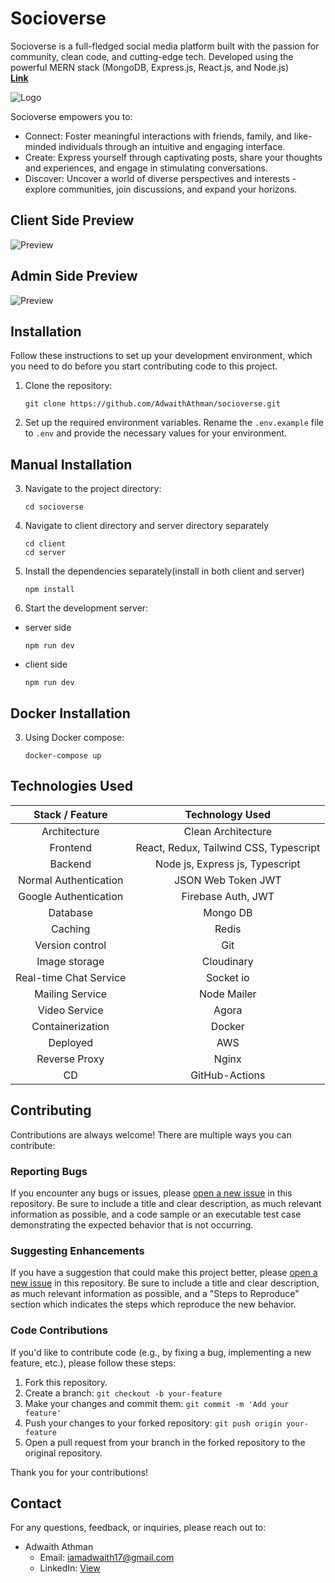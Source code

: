 # Socioverse
Socioverse is a full-fledged social media platform built with the passion for community, clean code, and cutting-edge tech. 
Developed using the powerful MERN stack (MongoDB, Express.js, React.js, and Node.js)
<br>
<a href="https://socioverse.online"><strong>Link</strong></a>

![Logo](https://res.cloudinary.com/dkxyfsxso/image/upload/v1703683721/socioverse%20stock/Screenshot_from_2023-12-27_18-55-27_hayip0.png)

Socioverse empowers you to:
 - Connect: Foster meaningful interactions with friends, family, and like-minded individuals through an intuitive and engaging interface.
 - Create: Express yourself through captivating posts, share your thoughts and experiences, and engage in stimulating conversations.
 - Discover: Uncover a world of diverse perspectives and interests - explore communities, join discussions, and expand your horizons.

## Client Side Preview
![Preview](https://res.cloudinary.com/dkxyfsxso/image/upload/v1703686832/socioverse%20stock/Untitled_design_1_ixuvvp.png)

## Admin Side Preview
![Preview](https://res.cloudinary.com/dkxyfsxso/image/upload/v1703687117/socioverse%20stock/Screenshot_from_2023-12-27_19-54-53_muacdg.png)

## Installation
Follow these instructions to set up your development environment, which you need to do before you start contributing code to this project.

1. Clone the repository:

   ```shell
   git clone https://github.com/AdwaithAthman/socioverse.git
   ```
2. Set up the required environment variables. Rename the `.env.example` file to `.env` and provide the necessary values for your environment.
   
## Manual Installation

3. Navigate to the project directory:

   ```shell
   cd socioverse
   ```
4. Navigate to client directory and server directory separately

   ```shell
   cd client
   cd server
   ```
  
5. Install the dependencies separately(install in both client and server)

   ```shell
   npm install 
   ```
6. Start the development server:

 - server side
   ```shell
   npm run dev
   ```
 - client side
   ```shell
   npm run dev 
   ```

## Docker Installation

3. Using Docker compose:
   ```shell
   docker-compose up
   ```

## Technologies Used

|   Stack / Feature                      | Technology Used                         |
|     :---:                              |     :---:                               |
| Architecture                           | Clean Architecture                      |
| Frontend                               | React, Redux, Tailwind CSS, Typescript  | 
| Backend                                | Node js, Express js, Typescript         |  
| Normal Authentication                  | JSON Web Token JWT                      |
| Google Authentication                  | Firebase Auth, JWT                      |
| Database                               | Mongo DB                                |
| Caching                                | Redis                                   |
| Version control                        | Git                                     |
| Image storage                          | Cloudinary                              |
| Real-time Chat Service                 | Socket io                               |
| Mailing Service                        | Node Mailer                             |
| Video Service                          | Agora                                   |
| Containerization                       | Docker                                  | 
| Deployed                               | AWS                                     |
| Reverse Proxy                          | Nginx                                   |
| CD                                     | GitHub-Actions                          |

## Contributing

Contributions are always welcome! There are multiple ways you can contribute:

### Reporting Bugs

If you encounter any bugs or issues, please [open a new issue](https://github.com/AdwaithAthman/socioverse/issues/new) in this repository. 
Be sure to include a title and clear description, as much relevant information as possible, and a code sample or an executable test case demonstrating the expected behavior that is not occurring.

### Suggesting Enhancements

If you have a suggestion that could make this project better, please [open a new issue](https://github.com/AdwaithAthman/socioverse/issues/new) in this repository. 
Be sure to include a title and clear description, as much relevant information as possible, and a "Steps to Reproduce" section which indicates the steps which reproduce the new behavior.

### Code Contributions

If you'd like to contribute code (e.g., by fixing a bug, implementing a new feature, etc.), please follow these steps:

1. Fork this repository.
2. Create a branch: `git checkout -b your-feature`
3. Make your changes and commit them: `git commit -m 'Add your feature'`
4. Push your changes to your forked repository: `git push origin your-feature`
5. Open a pull request from your branch in the forked repository to the original repository.

Thank you for your contributions!

## Contact

For any questions, feedback, or inquiries, please reach out to:

- Adwaith Athman
  - Email: iamadwaith17@gmail.com
  - LinkedIn: [View](https://www.linkedin.com/in/adwaith-athman/)
